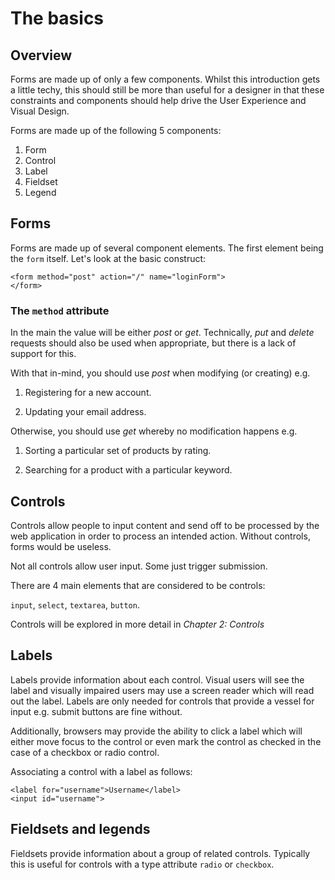 # The basics

## Overview

Forms are made up of only a few components. Whilst this introduction gets a little techy, this should still be more than useful for a designer in that these constraints and components should help drive the User Experience and Visual Design.

Forms are made up of the following 5 components:

1. Form
2. Control
3. Label
4. Fieldset
5. Legend

## Forms

Forms are made up of several component elements. The first element being the `form` itself. Let's look at the basic construct:

	<form method="post" action="/" name="loginForm">
	</form>

### The `method` attribute

In the main the value will be either *post* or *get*. Technically, *put* and *delete* requests should also be used when appropriate, but there is a lack of support for this.

With that in-mind, you should use *post* when modifying (or creating) e.g.

1. Registering for a new account.

2. Updating your email address.

Otherwise, you should use *get* whereby no modification happens e.g.

1. Sorting a particular set of products by rating.

2. Searching for a product with a particular keyword.

## Controls

Controls allow people to input content and send off to be processed by the web application in order to process an intended action. Without controls, forms would be useless.

Not all controls allow user input. Some just trigger submission.

There are 4 main elements that are considered to be controls:

`input`, `select`, `textarea`, `button`.

Controls will be explored in more detail in *Chapter 2: Controls*

## Labels

Labels provide information about each control. Visual users will see the label and visually impaired users may use a screen reader which will read out the label. Labels are only needed for controls that provide a vessel for input e.g. submit buttons are fine without.

Additionally, browsers may provide the ability to click a label which will either move focus to the control or even mark the control as checked in the case of a checkbox or radio control.

Associating a control with a label as follows:

	<label for="username">Username</label>
	<input id="username">

## Fieldsets and legends

Fieldsets provide information about a group of related controls. Typically this is useful for controls with a type attribute `radio` or `checkbox`.
